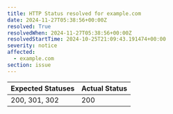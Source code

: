 ```yaml
---
title: HTTP Status resolved for example.com
date: 2024-11-27T05:38:56+00:00Z
resolved: True
resolvedWhen: 2024-11-27T05:38:56+00:00Z
resolvedStartTime: 2024-10-25T21:09:43.191474+00:00
severity: notice
affected:
  - example.com
section: issue
---
```


| Expected Statuses | Actual Status  |
|-------------------|----------------|
| 200, 301, 302 | 200 |
